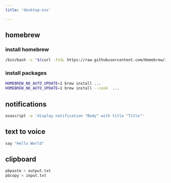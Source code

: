```yaml
---
title: 'desktop-osx'

---
```


## homebrew

### install homebrew

```bash
/bin/bash -c "$(curl -fsSL https://raw.githubusercontent.com/Homebrew/install/HEAD/install.sh)"
```


### install packages

```bash
HOMEBREW_NO_AUTO_UPDATE=1 brew install ...
HOMEBREW_NO_AUTO_UPDATE=1 brew install --cask  ...
```


## notifications

```bash
osascript -e 'display notification "Body" with title "Title"'
```


## text to voice

```bash
say "Hello World"
```


## clipboard

```bash
pbpaste > output.txt
pbcopy < input.txt
```
